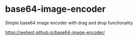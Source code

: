 base64-image-encoder
====================

Simple base64 image encoder with drag and drop functionality

<a href="https://webest.github.io/base64-image-encoder/">https://webest.github.io/base64-image-encoder/</a>


